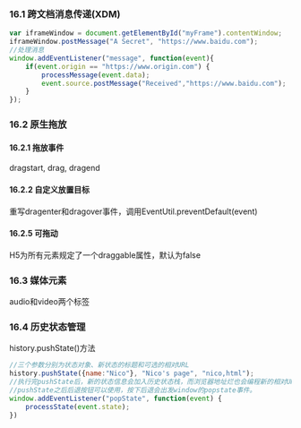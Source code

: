 ### 16.1 跨文档消息传递(XDM)
```JavaScript
var iframeWindow = document.getElementById("myFrame").contentWindow;
iframeWindow.postMessage("A Secret", "https://www.baidu.com");
//处理消息
window.addEventListener("message", function(event){
    if(event.origin == "https://www.origin.com") {
        processMessage(event.data);
        event.source.postMessage("Received","https://www.baidu.com");
    }
});
```
### 16.2 原生拖放
#### 16.2.1 拖放事件
dragstart, drag, dragend
#### 16.2.2 自定义放置目标
重写dragenter和dragover事件，调用EventUtil.preventDefault(event)
#### 16.2.5 可拖动
H5为所有元素规定了一个draggable属性，默认为false

### 16.3 媒体元素
audio和video两个标签
### 16.4 历史状态管理
history.pushState()方法
```javascript
//三个参数分别为状态对象、新状态的标题和可选的相对URL
history.pushState({name:"Nico"}, "Nico's page", "nico,html");
//执行完pushState后，新的状态信息会加入历史状态栈，而浏览器地址烂也会编程新的相对URL。**但是浏览器并不会真的向服务器发送请求，即使状态改变之后查询locatio.href也会返回与地址栏相同的地址**
//pushState之后后退按钮可以使用，按下后退会出发window的popstate事件。
window.addEventListener("popState", function(event) {
    processState(event.state);
})
```